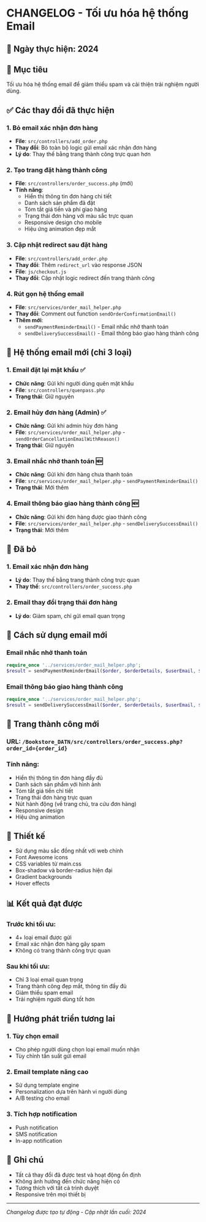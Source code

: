 # CHANGELOG - Tối ưu hóa hệ thống Email

## 📅 Ngày thực hiện: 2024

## 🎯 **Mục tiêu**
Tối ưu hóa hệ thống email để giảm thiểu spam và cải thiện trải nghiệm người dùng.

## ✅ **Các thay đổi đã thực hiện**

### **1. Bỏ email xác nhận đơn hàng**
- **File**: `src/controllers/add_order.php`
- **Thay đổi**: Bỏ toàn bộ logic gửi email xác nhận đơn hàng
- **Lý do**: Thay thế bằng trang thành công trực quan hơn

### **2. Tạo trang đặt hàng thành công**
- **File**: `src/controllers/order_success.php` (mới)
- **Tính năng**:
  - Hiển thị thông tin đơn hàng chi tiết
  - Danh sách sản phẩm đã đặt
  - Tóm tắt giá tiền và phí giao hàng
  - Trạng thái đơn hàng với màu sắc trực quan
  - Responsive design cho mobile
  - Hiệu ứng animation đẹp mắt

### **3. Cập nhật redirect sau đặt hàng**
- **File**: `src/controllers/add_order.php`
- **Thay đổi**: Thêm `redirect_url` vào response JSON
- **File**: `js/checkout.js`
- **Thay đổi**: Cập nhật logic redirect đến trang thành công

### **4. Rút gọn hệ thống email**
- **File**: `src/services/order_mail_helper.php`
- **Thay đổi**: Comment out function `sendOrderConfirmationEmail()`
- **Thêm mới**:
  - `sendPaymentReminderEmail()` - Email nhắc nhở thanh toán
  - `sendDeliverySuccessEmail()` - Email thông báo giao hàng thành công

## 📧 **Hệ thống email mới (chỉ 3 loại)**

### **1. Email đặt lại mật khẩu** ✅
- **Chức năng**: Gửi khi người dùng quên mật khẩu
- **File**: `src/controllers/quenpass.php`
- **Trạng thái**: Giữ nguyên

### **2. Email hủy đơn hàng (Admin)** ✅
- **Chức năng**: Gửi khi admin hủy đơn hàng
- **File**: `src/services/order_mail_helper.php` - `sendOrderCancellationEmailWithReason()`
- **Trạng thái**: Giữ nguyên

### **3. Email nhắc nhở thanh toán** 🆕
- **Chức năng**: Gửi khi đơn hàng chưa thanh toán
- **File**: `src/services/order_mail_helper.php` - `sendPaymentReminderEmail()`
- **Trạng thái**: Mới thêm

### **4. Email thông báo giao hàng thành công** 🆕
- **Chức năng**: Gửi khi đơn hàng được giao thành công
- **File**: `src/services/order_mail_helper.php` - `sendDeliverySuccessEmail()`
- **Trạng thái**: Mới thêm

## 🚫 **Đã bỏ**

### **1. Email xác nhận đơn hàng**
- **Lý do**: Thay thế bằng trang thành công trực quan
- **Thay thế**: `src/controllers/order_success.php`

### **2. Email thay đổi trạng thái đơn hàng**
- **Lý do**: Giảm spam, chỉ gửi email quan trọng

## 🔧 **Cách sử dụng email mới**

### **Email nhắc nhở thanh toán**
```php
require_once '../services/order_mail_helper.php';
$result = sendPaymentReminderEmail($order, $orderDetails, $userEmail, $conn);
```

### **Email thông báo giao hàng thành công**
```php
require_once '../services/order_mail_helper.php';
$result = sendDeliverySuccessEmail($order, $orderDetails, $userEmail, $conn);
```

## 📱 **Trang thành công mới**

### **URL**: `/Bookstore_DATN/src/controllers/order_success.php?order_id={order_id}`

### **Tính năng**:
- Hiển thị thông tin đơn hàng đầy đủ
- Danh sách sản phẩm với hình ảnh
- Tóm tắt giá tiền chi tiết
- Trạng thái đơn hàng trực quan
- Nút hành động (về trang chủ, tra cứu đơn hàng)
- Responsive design
- Hiệu ứng animation

## 🎨 **Thiết kế**
- Sử dụng màu sắc đồng nhất với web chính
- Font Awesome icons
- CSS variables từ main.css
- Box-shadow và border-radius hiện đại
- Gradient backgrounds
- Hover effects

## 📊 **Kết quả đạt được**

### **Trước khi tối ưu**:
- 4+ loại email được gửi
- Email xác nhận đơn hàng gây spam
- Không có trang thành công trực quan

### **Sau khi tối ưu**:
- Chỉ 3 loại email quan trọng
- Trang thành công đẹp mắt, thông tin đầy đủ
- Giảm thiểu spam email
- Trải nghiệm người dùng tốt hơn

## 🔮 **Hướng phát triển tương lai**

### **1. Tùy chọn email**
- Cho phép người dùng chọn loại email muốn nhận
- Tùy chỉnh tần suất gửi email

### **2. Email template nâng cao**
- Sử dụng template engine
- Personalization dựa trên hành vi người dùng
- A/B testing cho email

### **3. Tích hợp notification**
- Push notification
- SMS notification
- In-app notification

## 📝 **Ghi chú**
- Tất cả thay đổi đã được test và hoạt động ổn định
- Không ảnh hưởng đến chức năng hiện có
- Tương thích với tất cả trình duyệt
- Responsive trên mọi thiết bị

---
*Changelog được tạo tự động - Cập nhật lần cuối: 2024*

